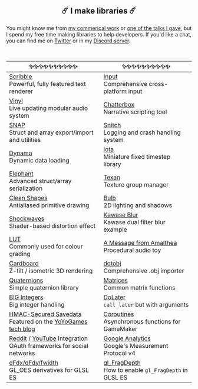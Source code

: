 <h2 align="center">☄️️ I make libraries ☄️️</h2>

You might know me from [my commerical work](http://www.jujuadams.com/) or [one of the talks I gave](https://www.youtube.com/watch?v=Uj7nr6vSRvs), but I spend my free time making libraries to help developers. If you'd like a chat, you can find me on [Twitter](https://twitter.com/jujuadams) or in my [Discord server](https://discord.gg/8krYCqr).

&nbsp;

|✨✨✨✨✨✨✨✨✨✨                                                                                                                                                       |✨✨✨✨✨✨✨✨✨✨                                                                              |
|--------------------------------------------------------------------------------------------------------------------------------------------------------------------------------|-------------------------------------------------------------------------------------------------------|
|[Scribble](https://github.com/JujuAdams/scribble)<br>Powerful, fully featured text renderer                                                                                     |[Input](https://github.com/JujuAdams/input)<br>Comprehensive cross-platform input                      |
|[Vinyl](https://github.com/JujuAdams/Vinyl)<br>Live updating modular audio system                                                                                               |[Chatterbox](https://github.com/JujuAdams/chatterbox)<br>Narrative scripting tool                      |
|[SNAP](https://github.com/JujuAdams/SNAP)<br>Struct and array export/import and utilities                                                                                       |[Snitch](https://github.com/JujuAdams/Snitch)<br>Logging and crash handling system                     |
|[Dynamo](https://github.com/JujuAdams/Dynamo)<br>Dynamic data loading                                                                                                           |[iota](https://github.com/JujuAdams/iota)<br>Miniature fixed timestep library                          |
|[Elephant](https://github.com/JujuAdams/Elephant)<br>Advanced struct/array serialization                                                                                        |[Texan](https://github.com/JujuAdams/Texan)<br>Texture group manager                                   |
|[Clean Shapes](https://github.com/JujuAdams/Clean-Shapes)<br>Antialiased primitive drawing                                                                                      |[Bulb](https://github.com/JujuAdams/Bulb)<br>2D lighting and shadows                                   |
|[Shockwaves](https://github.com/JujuAdams/Shockwave)<br>Shader-based distortion effect                                                                                          |[Kawase Blur](https://github.com/JujuAdams/Kawase)<br>Kawase dual filter blur example                  |
|[LUT](https://github.com/JujuAdams/LUT)<br>Commonly used for colour grading                                                                                                     |[A Message from Amalthea](https://github.com/JujuAdams/meditations)<br>Procedural audio toy            |
|[Cardboard](https://github.com/JujuAdams/Cardboard)<br>Z-tilt / isometric 3D rendering                                                                                          |[dotobj](https://github.com/JujuAdams/dotobj)<br>Comprehensive .obj importer                           |
|[Quaternions](https://github.com/JujuAdams/basic-quaternions)<br>Simple quaternion library                                                                                      |[Matrices](https://github.com/JujuAdams/matrices)<br>Common matrix functions                           |
|[BIG Integers](https://github.com/JujuAdams/BIG)<br>Big integer handling                                                                                                        |[DoLater](https://github.com/JujuAdams/DoLater)<br>`call_later` but with arguments                     |
|[HMAC-Secured Savedata](https://github.com/JujuAdams/protect-your-savefiles)<br>Featured on the [YoYoGames tech blog](https://www.yoyogames.com/blog/537/protect-your-savefiles)|[Coroutines](https://github.com/JujuAdams/Coroutines)<br>Asynchronous functions for GameMaker          |
|[Reddit](https://github.com/JujuAdams/reddit-OAuth2) / [YouTube](https://github.com/JujuAdams/YouTube-OAuth2) Integration<br>OAuth frameworks for social networks               |[Google Analytics](https://github.com/JujuAdams/GoogleAnalytics4)<br>Google's Measurement Protocol v4  |
|[dFdx/dFdy/fwidth](https://github.com/JujuAdams/GL_OES_standard_,brderivatives)<br>GL_OES derivatives for GLSL ES                                                               |[gl_FragDepth](https://github.com/JujuAdams/gl_FragDepthEXT)<br>How to enable `gl_FragDepth` in GLSL ES|
